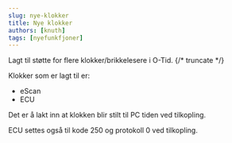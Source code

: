 ```yaml
---
slug: nye-klokker
title: Nye klokker
authors: [knuth]
tags: [nyefunkfjoner]
---
```


Lagt til støtte for flere klokker/brikkelesere i O-Tid.
{/* truncate */}

Klokker som er lagt til er:

- eScan
- ECU

Det er å lakt inn at klokken blir stilt til PC tiden ved tilkopling.

ECU settes også til kode 250 og protokoll 0 ved tilkopling.





